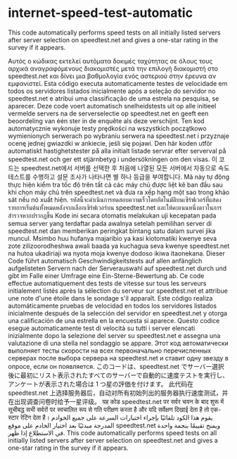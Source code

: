 # internet-speed-test-automatic
This code automatically performs speed tests on all initially listed servers after server selection on speedtest.net and gives a one-star rating in the survey if it appears.

Αυτός ο κώδικας εκτελεί αυτόματα δοκιμές ταχύτητας σε όλους τους αρχικά αναγραφόμενους διακομιστές μετά την επιλογή διακομιστή στο speedtest.net και δίνει μια βαθμολογία ενός αστεριού στην έρευνα αν εμφανιστεί.
Esta código executa automaticamente testes de velocidade em todos os servidores listados inicialmente após a seleção do servidor no speedtest.net e atribui uma classificação de uma estrela na pesquisa, se aparecer.
Deze code voert automatisch snelheidstests uit op alle initieel vermelde servers na de serverselectie op speedtest.net en geeft een beoordeling van één ster in de enquête als deze verschijnt.
Ten kod automatycznie wykonuje testy prędkości na wszystkich początkowo wymienionych serwerach po wybraniu serwera na speedtest.net i przyznaje ocenę jednej gwiazdki w ankiecie, jeśli się pojawi.
Den här koden utför automatiskt hastighetstester på alla initialt listade servrar efter serverval på speedtest.net och ger ett stjärnbetyg i undersökningen om den visas.
이 코드는 speedtest.net에서 서버를 선택한 후 처음에 나열된 모든 서버에서 자동으로 속도 테스트를 수행하고 설문 조사가 나타나면 별 하나 등급을 부여합니다.
Mã này tự động thực hiện kiểm tra tốc độ trên tất cả các máy chủ được liệt kê ban đầu sau khi chọn máy chủ trên speedtest.net và đưa ra xếp hạng một sao trong khảo sát nếu nó xuất hiện.
รหัสนี้จะดำเนินการทดสอบความเร็วโดยอัตโนมัติบนเซิร์ฟเวอร์ที่แสดงรายการเริ่มต้นทั้งหมดหลังจากเลือกเซิร์ฟเวอร์บน speedtest.net และให้คะแนนหนึ่งดาวในการสำรวจหากปรากฏขึ้น
Kode ini secara otomatis melakukan uji kecepatan pada semua server yang terdaftar pada awalnya setelah pemilihan server di speedtest.net dan memberikan peringkat bintang satu dalam survei jika muncul.
Msimbo huu hufanya majaribio ya kasi kiotomatiki kwenye seva zote zilizoorodheshwa awali baada ya kuchagua seva kwenye speedtest.net na hutoa ukadiriaji wa nyota moja kwenye dodoso ikiwa itaonekana.
Dieser Code führt automatisch Geschwindigkeitstests auf allen anfänglich aufgelisteten Servern nach der Serverauswahl auf speedtest.net durch und gibt im Falle einer Umfrage eine Ein-Sterne-Bewertung ab.
Ce code effectue automatiquement des tests de vitesse sur tous les serveurs initialement listés après la sélection du serveur sur speedtest.net et attribue une note d'une étoile dans le sondage s'il apparaît.
Este código realiza automáticamente pruebas de velocidad en todos los servidores listados inicialmente después de la selección del servidor en speedtest.net y otorga una calificación de una estrella en la encuesta si aparece.
Questo codice esegue automaticamente test di velocità su tutti i server elencati inizialmente dopo la selezione del server su speedtest.net e assegna una valutazione di una stella nel sondaggio se appare.
Этот код автоматически выполняет тесты скорости на всех первоначально перечисленных серверах после выбора сервера на speedtest.net и ставит одну звезду в опросе, если он появляется.
このコードは、speedtest.net でサーバー選択後に最初にリスト表示されたすべてのサーバーで自動的に速度テストを実行し、アンケートが表示された場合は 1 つ星の評価を付けます。
此代码在 speedtest.net 上选择服务器后，自动对所有初始列出的服务器执行速度测试，并在出现调查问卷时给予一星评级。
यह कोड speedtest.net पर सर्वर चयन के बाद शुरू में सूचीबद्ध सभी सर्वरों पर स्वचालित रूप से गति परीक्षण करता है और यदि सर्वेक्षण दिखाई देता है तो एक-स्टार रेटिंग देता है।
يقوم هذا الكود تلقائيًا بإجراء اختبارات السرعة على جميع الخوادم المدرجة مبدئيًا بعد اختيار الخادم على موقع speedtest.net ويمنح تقييمًا بنجمة واحدة في الاستطلاع إذا ظهر.
This code automatically performs speed tests on all initially listed servers after server selection on speedtest.net and gives a one-star rating in the survey if it appears.
